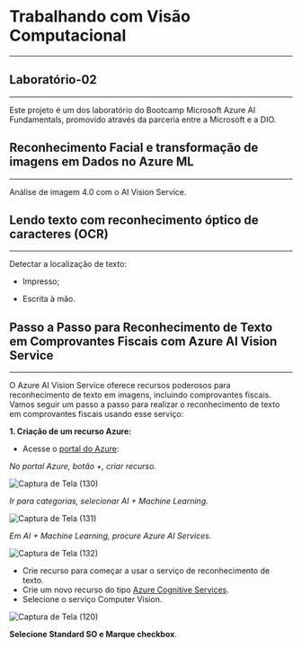 # Trabalhando com Visão Computacional
***
## Laboratório-02
***

Este projeto é um dos laboratório do Bootcamp Microsoft Azure AI Fundamentals, promovido através da parceria entre a Microsoft e a DIO.

## Reconhecimento Facial e transformação de imagens em Dados no Azure ML
***

Análise de imagem 4.0 com o AI Vision Service.

## Lendo texto com reconhecimento óptico de caracteres (OCR)
***

Detectar a localização de texto:

* Impresso;

* Escrita à mão.

## Passo a Passo para Reconhecimento de Texto em Comprovantes Fiscais com Azure AI Vision Service
***

O Azure AI Vision Service oferece recursos poderosos para reconhecimento de texto em imagens, incluindo comprovantes fiscais. Vamos seguir um passo a passo para realizar o reconhecimento de texto em comprovantes fiscais usando esse serviço:

**1. Criação de um recurso Azure:**

* Acesse o [portal do Azure](https://portal.azure.com/):
  
_*No portal Azure, botão +, criar recurso.*_

![Captura de Tela (130)](https://github.com/WaldeniseMoraes/Lab2-Transformando-imagens-em-objetos./assets/161647255/b7db6f22-e09a-4e03-b312-7dbd510417f8)

_*Ir para categorias, selecionar AI + Machine Learning.*_

![Captura de Tela (131)](https://github.com/WaldeniseMoraes/Lab2-Transformando-imagens-em-objetos./assets/161647255/8bdc6a44-a528-44e3-a187-9682300a4ee5)


_*Em AI + Machine Learning, procure Azure AI Services.*_

![Captura de Tela (132)](https://github.com/WaldeniseMoraes/Lab2-Transformando-imagens-em-objetos./assets/161647255/d02d0467-392b-4e32-9d99-b63fcb9e993b)


* Crie recurso para começar a usar o serviço de reconhecimento de texto.
* Crie um novo recurso do tipo [Azure Cognitive Services](https://portal.vision.cognitive.azure.com/).
* Selecione o serviço Computer Vision.

![Captura de Tela (120)](https://github.com/WaldeniseMoraes/Lab2-Transformando-imagens-em-objetos./assets/161647255/f7413702-76b6-4e26-af3c-1760ef9ea062)

**Selecione Standard SO e Marque checkbox**.

